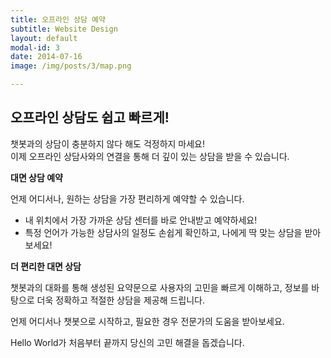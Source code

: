 ```yaml
---
title: 오프라인 상담 예약
subtitle: Website Design
layout: default
modal-id: 3
date: 2014-07-16
image: /img/posts/3/map.png

---
```

## 오프라인 상담도 쉽고 빠르게!

챗봇과의 상담이 충분하지 않다 해도 걱정하지 마세요! <br>
이제 오프라인 상담사와의 연결을 통해 더 깊이 있는 상담을 받을 수 있습니다. 

**대면 상담 예약**

    
언제 어디서나, 원하는 상담을 가장 편리하게 예약할 수 있습니다.
    
- 내 위치에서 가장 가까운 상담 센터를 바로 안내받고 예약하세요!
- 특정 언어가 가능한 상담사의 일정도 손쉽게 확인하고, 나에게 딱 맞는 상담을 받아보세요!


**더 편리한 대면 상담**

챗봇과의 대화를 통해 생성된 요약문으로 사용자의 고민을 빠르게 이해하고, 정보를 바탕으로 더욱 정확하고 적절한 상담을 제공해 드립니다.

언제 어디서나 챗봇으로 시작하고, 필요한 경우 전문가의 도움을 받아보세요. 

Hello World가 처음부터 끝까지 당신의 고민 해결을 돕겠습니다.